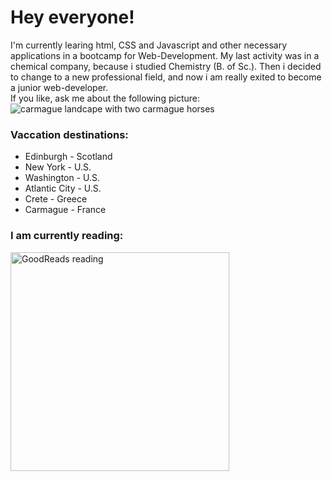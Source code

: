 <!--
**DorisW3/DorisW3** is a ✨ _special_ ✨ repository because its `README.md` (this file) appears on your GitHub profile. 

Here are some ideas to get you started:

- 🔭 I’m currently working on ...
- 🌱 I’m currently learning ...
- 👯 I’m looking to collaborate on ...
- 🤔 I’m looking for help with ...
- 💬 Ask me about ...
- 📫 How to reach me: ...
- 😄 Pronouns: ...
- ⚡ Fun fact: ...
-->

# Hey everyone!

I'm currently learing html, CSS and Javascript and other necessary applications in a bootcamp for Web-Development. My last activity was in a chemical company, because i studied Chemistry (B. of Sc.). Then i decided to change to a new professional field, and now i am really exited to become a junior web-developer.<br>
If you like, ask me about the following picture:<br>
![carmague landcape with two carmague horses](https://github.com/DorisW3/DorisW3/assets/135646413/1d02e03c-7cad-4781-b054-1f113989a1cc)



### Vaccation destinations:
- Edinburgh - Scotland
- New York - U.S.
- Washington - U.S.
- Atlantic City - U.S.
- Crete - Greece
- Carmague - France


<h3 align="left">I am currently reading:</h3>
<a href="<Your Profile URL>"><img src="https://goodreads-readme.vercel.app/api/book?id=<ID you noted down>" alt="GoodReads reading" width="350" /></a>
